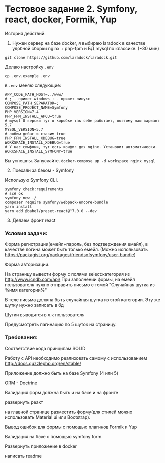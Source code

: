 # Тестовое задание 2. Symfony, react, docker, Formik, Yup

История действий:

1. Нужен сервер на базе docker, я выбираю laradock в качестве удобной сборки nginx + php-fpm и БД mysql по классике. (~30 мин)

```git clone https://github.com/laradock/laradock.git```

Делаю настройку `.env`

```cp .env.example .env```

в `.env` меняю следующие:

```
APP_CODE_PATH_HOST=../www/  
# ; - привет windows : - привет линукс
COMPOSE_PATH_SEPARATOR=; 
COMPOSE_PROJECT_NAME=Symfony
PHP_VERSION=7.4
PHP_FPM_INSTALL_APCU=true
# mysql 8 версия тут в коробке так себе работает, поэтому наш вариант 5.7
MYSQL_VERSION=5.7
# любим дебаг и ставим true
PHP_FPM_INSTALL_XDEBUG=true
WORKSPACE_INSTALL_XDEBUG=true
# У нас симфони, тут есть конфиг для nginx. Установит автоматически.
WORKSPACE_INSTALL_SYMFONY=true
```
Вы успешны. Запускайте. `docker-compose up -d workspace nginx mysql`


2.  Поехали за бэком - Symfony

Использую Symfony CLI. 
```
symfony check:requirements
# всё ок
symfony new ./
composer require symfony/webpack-encore-bundle
yarn install
yarn add @babel/preset-react@^7.0.0 --dev
```

3. Делаем фронт react

### Условия задачи:

Форма регистрации(емейл+пароль, без подтверждения емайл), в качестве логина может быть только емейл. (Можно использовать https://packagist.org/packages/friendsofsymfony/user-bundle)

Форма авторизации.

На страницу вывести форму с полями select:категория из http://www.icndb.com/api/ При заполнении формы, на емейл пользователя нужно отправить письмо с темой "Случайная шутка из %имя категории%"

В теле письма должна быть случайная шутка из этой категории. Эту же шутку нужно записать в бд

Шутки выводятся в л.к пользователя

Предусмотреть пагинацию по 5 шуток на страницу.

### **Требования:**

Соответствие кода принципам SOLID

Работу с API необходимо реализовать самому с использованием http://docs.guzzlephp.org/en/stable/

Приложение должно быть на базе Symfony (4 или 5)

ORM - Doctrine

Валидация форм должна быть и на бэке и на фронте

развернуть реакт

на главной странице разместить форму(для стилей можно использовать Material ui или Bootstrap).

Вывод ошибок для формы с помощью плагинов Formik и Yup

Валидация на бэке с помощью symfony form.

Развернуть приложение в docker

написать readme